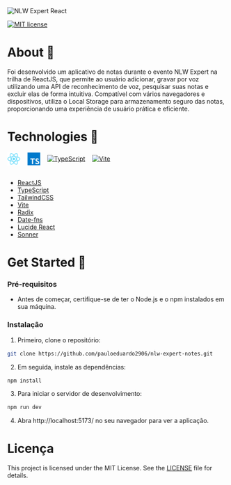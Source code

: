 <img src="https://www.rocketseat.com.br/oferta/nlw/_next/static/media/nlw-logo.5868f6a7.svg" alt="NLW Expert React">

<br/>

[![MIT license](https://img.shields.io/badge/License-MIT-blue.svg)](https://lbesson.mit-license.org/)

# About :bookmark_tabs:

Foi desenvolvido um aplicativo de notas durante o evento NLW Expert na trilha de ReactJS, que permite ao usuário adicionar, gravar por voz utilizando uma API de reconhecimento de voz, pesquisar suas notas e excluir elas de forma intuitiva. Compatível com vários navegadores e dispositivos, utiliza o Local Storage para armazenamento seguro das notas, proporcionando uma experiência de usuário prática e eficiente.


# Technologies :microscope:

<div style="display: inline_block">
<a href="https://legacy.reactjs.org/docs/getting-started.html"><img align="center" alt="ReactJS" title="ReactJS" height="30" src="https://raw.githubusercontent.com/devicons/devicon/master/icons/react/react-original.svg"></a>&nbsp;&nbsp;&nbsp;
<a href="https://www.typescriptlang.org/docs/"><img align="center" alt="TypeScript" title="TypeScript" height="30" src="https://raw.githubusercontent.com/devicons/devicon/master/icons/typescript/typescript-plain.svg"></a>&nbsp;&nbsp;&nbsp;
<a href="https://tailwindcss.com/docs/installation"><img align="center" alt="TypeScript" title="TypeScript" height="30" src="https://upload.wikimedia.org/wikipedia/commons/thumb/d/d5/Tailwind_CSS_Logo.svg/512px-Tailwind_CSS_Logo.svg.png?20230715030042"></a>&nbsp;&nbsp;&nbsp;
<a href="https://vitejs.dev/guide/"><img align="center" alt="Vite" title="Vite" height="30" src="https://upload.wikimedia.org/wikipedia/commons/thumb/f/f1/Vitejs-logo.svg/640px-Vitejs-logo.svg.png"></a>
</div>

<br/>

- [ReactJS](https://legacy.reactjs.org/docs/getting-started.html)
- [TypeScript](https://www.typescriptlang.org/docs/)
- [TailwindCSS](https://tailwindcss.com/docs/installation)
- [Vite](https://vitejs.dev/guide/)
- [Radix](https://www.radix-ui.com/primitives/docs/overview/getting-started)
- [Date-fns](https://date-fns.org/docs/Getting-Started)
- [Lucide React](https://github.com/lucide-icons/lucide)
- [Sonner](https://sonner.emilkowal.ski/)


# Get Started :rocket:

### Pré-requisitos

- Antes de começar, certifique-se de ter o Node.js e o npm instalados em sua máquina.

### Instalação

1. Primeiro, clone o repositório:

```bash
git clone https://github.com/pauloeduardo2906/nlw-expert-notes.git
```

2. Em seguida, instale as dependências:

```bash
npm install
```

3. Para iniciar o servidor de desenvolvimento:

```bash
npm run dev
```

4. Abra http://localhost:5173/ no seu navegador para ver a aplicação.


# Licença

This project is licensed under the MIT License. See the [LICENSE](https://github.com/pauloeduardo2906/nlw-expert-notes/blob/main/LICENSE.txt "LICENSE") file for details.